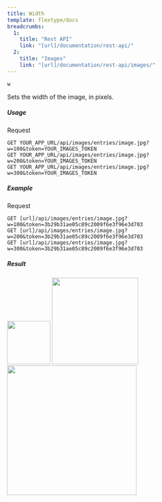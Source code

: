 ```yaml
---
title: Width
template: flextype/docs
breadcrumbs:
  1:
    title: "Rest API"
    link: "[url]/documentation/rest-api/"
  2:
    title: "Images"
    link: "[url]/documentation/rest-api/images/"
---
```


`w`

Sets the width of the image, in pixels.

##### Usage

<div class="file-header">Request</div>

```http
GET YOUR_APP_URL/api/images/entries/image.jpg?w=100&token=YOUR_IMAGES_TOKEN
GET YOUR_APP_URL/api/images/entries/image.jpg?w=200&token=YOUR_IMAGES_TOKEN
GET YOUR_APP_URL/api/images/entries/image.jpg?w=300&token=YOUR_IMAGES_TOKEN
```

##### Example

<div class="file-header">Request</div>

```http
GET [url]/api/images/entries/image.jpg?w=100&token=3b29b31ae05c89c2009f6e3f96e3d703
GET [url]/api/images/entries/image.jpg?w=200&token=3b29b31ae05c89c2009f6e3f96e3d703
GET [url]/api/images/entries/image.jpg?w=300&token=3b29b31ae05c89c2009f6e3f96e3d703
```

##### Result

<img width="100" class="inline" src="[url]/api/images/entries/image.jpg?w=100&token=3b29b31ae05c89c2009f6e3f96e3d703">
<img width="200" class="inline" src="[url]/api/images/entries/image.jpg?w=200&token=3b29b31ae05c89c2009f6e3f96e3d703">
<img width="300" class="inline" src="[url]/api/images/entries/image.jpg?w=300&token=3b29b31ae05c89c2009f6e3f96e3d703">
